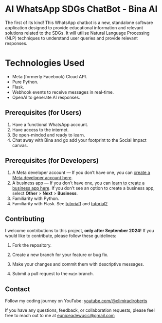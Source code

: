 # AI WhatsApp SDGs ChatBot - Bina AI

The first of its kind! This WhatsApp chatbot is a new, standalone software application designed to provide educational information and relevant solutions related to the SDGs. It will utilise Natural Language Processing (NLP) techniques to understand user queries and provide relevant responses.

# Technologies Used

- Meta (formerly Facebook) Cloud API.
- Pure Python.
- Flask.
- Webhook events to receive messages in real-time.
- OpenAI to generate AI responses.

## Prerequisites (for Users)

1. Have a functional WhatsApp account.
2. Have access to the internet.
3. Be open-minded and ready to learn.
4. Chat away with Bina and go add your footprint to the Social Impact canvas.

## Prerequisites (for Developers)

1. A Meta developer account — If you don’t have one, you can [create a Meta developer account here](https://developers.facebook.com/).
2. A business app — If you don't have one, you can [learn to create a business app here](https://developers.facebook.com/docs/development/create-an-app/). If you don't see an option to create a business app, select **Other** > **Next** > **Business**.
3. Familiarity with Python.
4. Familiarity with Flask. See [tutorial1](https://youtu.be/6M3LzGmIAso?si=VX-kY5XK4sLtyd8n) and [tutorial2](https://youtu.be/Z1RJmh_OqeA?si=7By4IHLdgZaZFTM0)

## Contributing

I welcome contributions to this project, **only after September 2024!** If you would like to contribute, please follow these guidelines:

1. Fork the repository.

2. Create a new branch for your feature or bug fix.

3. Make your changes and commit them with descriptive messages.

4. Submit a pull request to the `main` branch.

## Contact

Follow my coding journey on YouTube: [youtube.com/@climiradiroberts](https://www.youtube.com/@climiradiroberts)

If you have any questions, feedback, or collaboration requests, please feel free to reach out to me at [euniceadewusic@gmail.com](mailto:euniceadewusic@gmail.com)
